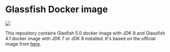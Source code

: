 Glassfish Docker image
=================

[![](https://images.microbadger.com/badges/image/almir/glassfish.svg)](http://microbadger.com/images/almir/glassfish "Get your own image badge on microbadger.com")

This repository contains Glasfish 5.0 docker image with JDK 9 and Glassfish 4.1 docker image with JDK 7 or JDK 8 installed.
It's based on the official image from [here](https://github.com/aws/aws-eb-glassfish-dockerfiles/blob/aafcfc5e812dfb9b998105d3ca9da1b7f10664e1/4.0-jdk7/Dockerfile).
